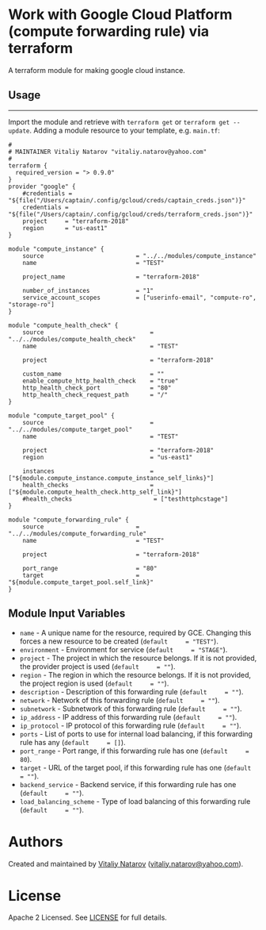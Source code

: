 # Work with Google Cloud  Platform (compute forwarding rule) via terraform

A terraform module for making google cloud instance.
 
## Usage
--------

Import the module and retrieve with ```terraform get``` or ```terraform get --update```. Adding a module resource to your template, e.g. `main.tf`:

```
#
# MAINTAINER Vitaliy Natarov "vitaliy.natarov@yahoo.com"
#
terraform {
  required_version = "> 0.9.0"
}
provider "google" {
    #credentials = "${file("/Users/captain/.config/gcloud/creds/captain_creds.json")}"
    credentials = "${file("/Users/captain/.config/gcloud/creds/terraform_creds.json")}"
    project     = "terraform-2018"
    region      = "us-east1"
}   

module "compute_instance" {
    source                          = "../../modules/compute_instance"
    name                            = "TEST"

    project_name                    = "terraform-2018"

    number_of_instances             = "1"
    service_account_scopes          = ["userinfo-email", "compute-ro", "storage-ro"]
}

module "compute_health_check" {
    source                              = "../../modules/compute_health_check"
    name                                = "TEST"

    project                             = "terraform-2018"

    custom_name                         = ""
    enable_compute_http_health_check    = "true"
    http_health_check_port              = "80"
    http_health_check_request_path      = "/"
}

module "compute_target_pool" {
    source                              = "../../modules/compute_target_pool"
    name                                = "TEST"

    project                             = "terraform-2018"
    region                              = "us-east1"

    instances                           = ["${module.compute_instance.compute_instance_self_links}"]
    health_checks                       = ["${module.compute_health_check.http_self_link}"]
    #health_checks                       = ["testhttphcstage"]
}       

module "compute_forwarding_rule" {
    source                          = "../../modules/compute_forwarding_rule"
    name                            = "TEST"

    project                         = "terraform-2018"

    port_range                      = "80"
    target                          = "${module.compute_target_pool.self_link}"
}
```

Module Input Variables
----------------------
- `name` - A unique name for the resource, required by GCE. Changing this forces a new resource to be created (`default     = "TEST"`).
- `environment` - Environment for service (`default     = "STAGE"`).
- `project` - The project in which the resource belongs. If it is not provided, the provider project is used (`default     = ""`).
- `region` - The region in which the resource belongs. If it is not provided, the project region is used (`default     = ""`).
- `description` - Description of this forwarding rule (`default     = ""`).
- `network` - Network of this forwarding rule (`default     = ""`).
- `subnetwork` - Subnetwork of this forwarding rule (`default     = ""`).
- `ip_address` - IP address of this forwarding rule (`default     = ""`).
- `ip_protocol` - IP protocol of this forwarding rule (`default     = ""`).
- `ports` - List of ports to use for internal load balancing, if this forwarding rule has any (`default     = []`).
- `port_range` - Port range, if this forwarding rule has one (`default     = 80`).
- `target` - URL of the target pool, if this forwarding rule has one (`default     = ""`).
- `backend_service` - Backend service, if this forwarding rule has one (`default     = ""`).
- `load_balancing_scheme` - Type of load balancing of this forwarding rule (`default     = ""`).


Authors
=======

Created and maintained by [Vitaliy Natarov](https://github.com/SebastianUA)
(vitaliy.natarov@yahoo.com).

License
=======

Apache 2 Licensed. See [LICENSE](https://github.com/SebastianUA/terraform/blob/master/LICENSE) for full details.

